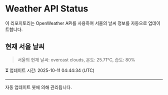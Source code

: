 
# Weather API Status

이 리포지토리는 OpenWeather API를 사용하여 서울의 날씨 정보를 자동으로 업데이트합니다.

## 현재 서울 날씨
> 서울의 현재 날씨: overcast clouds, 온도: 25.71°C, 습도: 80%

⏳ 업데이트 시간: 2025-10-11 04:44:34 (UTC)

---
자동 업데이트 봇에 의해 관리됩니다.
